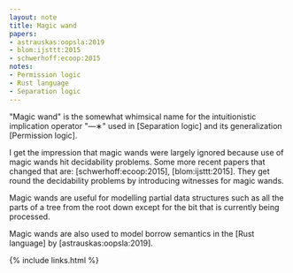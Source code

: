 ```yaml
---
layout: note
title: Magic wand
papers:
- astrauskas:oopsla:2019
- blom:ijsttt:2015
- schwerhoff:ecoop:2015
notes:
- Permission logic
- Rust language
- Separation logic
---
```


"Magic wand" is the somewhat whimsical name for the intuitionistic implication
operator "—∗" used in [Separation logic] and its generalization [Permission
logic].

I get the impression that magic wands were largely ignored because use of magic
wands hit decidability problems.
Some more recent papers that changed that are:
[schwerhoff:ecoop:2015],
[blom:ijsttt:2015].
They get round the decidability problems by introducing witnesses for
magic wands.

Magic wands are useful for modelling partial data structures such as
all the parts of a tree from the root down except for the bit that is
currently being processed.

Magic wands are also used to model borrow semantics in the [Rust language] by
[astrauskas:oopsla:2019].

{% include links.html %}
